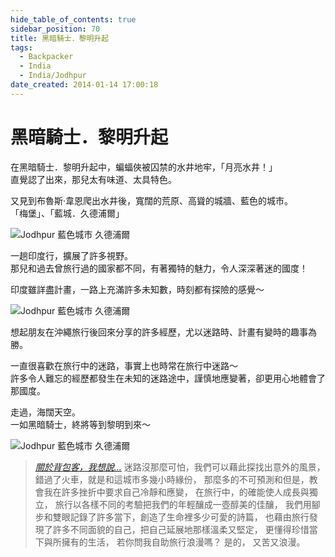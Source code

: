 ```yaml
---
hide_table_of_contents: true
sidebar_position: 70
title: 黑暗騎士．黎明升起
tags:
  - Backpacker
  - India
  - India/Jodhpur
date_created: 2014-01-14 17:00:18
---
```


黑暗騎士．黎明升起
===============

在黑暗騎士．黎明升起中，蝙蝠俠被囚禁的水井地牢，「月亮水井！」  
直覺認了出來，那兒太有味道、太具特色。

又見到布魯斯·韋恩爬出水井後，寬闊的荒原、高聳的城牆、藍色的城市。  
「梅堡」、「藍城．久德浦爾」

![Jodhpur 藍色城市 久德浦爾](http://farm6.staticflickr.com/5467/9317900421_ca74f30652_c.jpg)

一趟印度行，擴展了許多視野。  
那兒和過去曾旅行過的國家都不同，有著獨特的魅力，令人深深著迷的國度！

印度雖詳盡計畫，一路上充滿許多未知數，時刻都有探險的感覺～

![Jodhpur 藍色城市 久德浦爾](http://farm4.staticflickr.com/3813/9317901255_41dd13bb81_c.jpg)

想起朋友在沖繩旅行後回來分享的許多經歷，尤以迷路時、計畫有變時的趣事為勝。

一直很喜歡在旅行中的迷路，事實上也時常在旅行中迷路～  
許多令人難忘的經歷都發生在未知的迷路途中，謹慎地應變著，卻更用心地體會了那國度。

走過，海闊天空。  
一如黑暗騎士，終將等到黎明到來～

![Jodhpur 藍色城市 久德浦爾](http://farm8.staticflickr.com/7319/9317904635_268d785566_c.jpg)

>   _[關於背包客，我想說...](http://goo.gl/nDFJA)_
>   迷路沒那麼可怕，我們可以藉此探找出意外的風景，
>   錯過了火車，就是和這城市多幾小時緣份，
>   那麼多的不可預測和但是，教會我在許多挫折中要求自己冷靜和應變，
>   在旅行中，的確能使人成長與獨立，
>   旅行以各樣不同的考驗把我們的年輕釀成一壺醇美的佳釀，
>   我們用腳步和雙眼記錄了許多當下，創造了生命裡多少可愛的詩篇，
>   也藉由旅行發現了許多不同面貌的自己，把自己延展地那樣溫柔又堅定，
>   更懂得珍惜當下與所擁有的生活，
>   若你問我自助旅行浪漫嗎？ 
>   是的，
>   又苦又浪漫。
